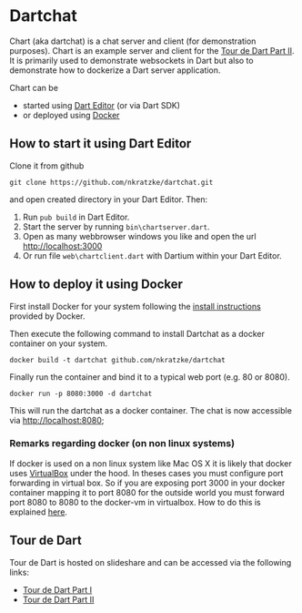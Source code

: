 # Dartchat

Chart (aka dartchat) is a chat server and client (for demonstration purposes). 
Chart is an example server and client for the [Tour de Dart Part II][tour-de-dart-II].
It is primarily used to demonstrate websockets in Dart but also
to demonstrate how to dockerize a Dart server application.

Chart can be

- started using [Dart Editor][dart] (or via Dart SDK)
- or deployed using [Docker][docker]

## How to start it using Dart Editor

Clone it from github 

```
git clone https://github.com/nkratzke/dartchat.git
```

and open created directory in your Dart Editor. Then:

1. Run <code>pub build</code> in Dart Editor.
2. Start the server by running <code>bin\chartserver.dart</code>.
3. Open as many webbrowser windows you like and open the url [http://localhost:3000][dart-url]
4. Or run file <code>web\chartclient.dart</code> with Dartium within your Dart Editor.

## How to deploy it using Docker

First install Docker for your system following the [install instructions][docker-install] provided by Docker.

Then execute the following command to install Dartchat as a docker container on your system.

```
docker build -t dartchat github.com/nkratzke/dartchat
```

Finally run the container and bind it to a typical web port (e.g. 80 or 8080).

```
docker run -p 8080:3000 -d dartchat
```

This will run the dartchat as a docker container. The chat is now accessible via
[http://localhost:8080][docker-url];

### Remarks regarding docker (on non linux systems)

If docker is used on a non linux system like Mac OS X it is likely that docker uses [VirtualBox][virtualbox] under the hood. In theses cases you must configure port forwarding in virtual box. So if you are exposing port 3000 in your docker container mapping it to port 8080 for the outside world you must forward port 8080 to 8080 to the docker-vm in virtualbox. How to do this is explained [here][virtualbox-portforward].

## Tour de Dart

Tour de Dart is hosted on slideshare and can be accessed via the following links:

- [Tour de Dart Part I][tour-de-dart-I]
- [Tour de Dart Part II][tour-de-dart-II]

[tour-de-dart-I]: http://www.nkode.io/2014/02/13/dart-part-I.html
[tour-de-dart-II]: http://www.nkode.io/2014/02/28/dart-part-II.html
[dart]: https://www.dartlang.org/
[docker-install]: https://www.docker.io/gettingstarted/
[dart-url]: http://localhost:3000
[docker-url]: http://localhost:8080
[docker]: https://www.docker.io
[virtualbox]: https://www.virtualbox.org/
[virtualbox-portforward]: http://www.virtualbox.org/manual/ch06.html#natforward

